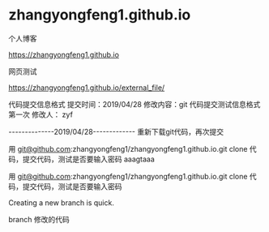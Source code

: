 # zhangyongfeng1.github.io

个人博客

https://zhangyongfeng1.github.io

网页测试

https://zhangyongfeng1.github.io/external_file/


代码提交信息格式
提交时间：2019/04/28 
修改内容：git 代码提交测试信息格式 第一次 
修改人： zyf

--------------2019/04/28-------------
重新下载git代码，再次提交 

用 git@github.com:zhangyongfeng1/zhangyongfeng1.github.io.git
clone 代码，提交代码，测试是否要输入密码
aaagtaaa

用 git@github.com:zhangyongfeng1/zhangyongfeng1.github.io.git
clone 代码，提交代码，测试是否要输入密码

Creating a new branch is quick.

branch 修改的代码